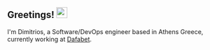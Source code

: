 ## Greetings! <img src="https://raw.githubusercontent.com/MartinHeinz/MartinHeinz/master/wave.gif" width="25px">

I'm Dimitrios, a Software/DevOps engineer based in Athens Greece, currently working at [Dafabet](https://www.dafabet.com/).
